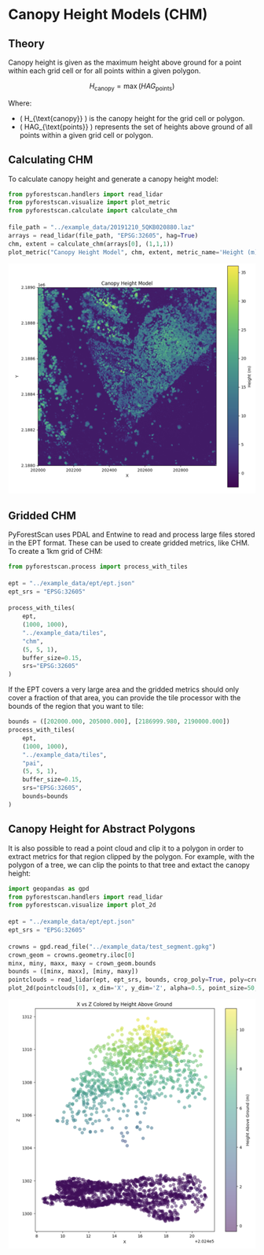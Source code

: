 # Canopy Height Models (CHM)

## Theory

Canopy height is given as the maximum height above ground for a point within each grid cell or for all points within a given polygon.

$$ H_{\text{canopy}} = \max(HAG_{\text{points}}) $$

Where:

-   \( H_{\text{canopy}} \) is the canopy height for the grid cell or polygon.
-   \( HAG_{\text{points}} \) represents the set of heights above ground of all points within a given grid cell or polygon.

## Calculating CHM
To calculate canopy height and generate a canopy height model:

```python
from pyforestscan.handlers import read_lidar
from pyforestscan.visualize import plot_metric
from pyforestscan.calculate import calculate_chm

file_path = "../example_data/20191210_5QKB020880.laz"
arrays = read_lidar(file_path, "EPSG:32605", hag=True)
chm, extent = calculate_chm(arrays[0], (1,1,1))
plot_metric("Canopy Height Model", chm, extent, metric_name='Height (m)', cmap='viridis', fig_size=None)
```

![chm.png](../../images/chm.png)

## Gridded CHM
PyForestScan uses PDAL and Entwine to read and process large files stored in the EPT format. These can be used to create gridded metrics, like CHM. To create a 1km grid of CHM:

```python
from pyforestscan.process import process_with_tiles

ept = "../example_data/ept/ept.json"
ept_srs = "EPSG:32605"

process_with_tiles(
    ept, 
    (1000, 1000), 
    "../example_data/tiles", 
    "chm", 
    (5, 5, 1), 
    buffer_size=0.15,
    srs="EPSG:32605"
)
```

If the EPT covers a very large area and the gridded metrics should only cover a fraction of that area, you can provide the tile processor with the bounds of the region that you want to tile:

```python
bounds = ([202000.000, 205000.000], [2186999.980, 2190000.000])
process_with_tiles(
    ept, 
    (1000, 1000), 
    "../example_data/tiles", 
    "pai", 
    (5, 5, 1), 
    buffer_size=0.15,
    srs="EPSG:32605",
    bounds=bounds
)
```

## Canopy Height for Abstract Polygons
It is also possible to read a point cloud and clip it to a polygon in order to extract metrics for that region clipped by the polygon. For example, with the polygon of a tree, we can clip the points to that tree and extact the canopy height:

```python
import geopandas as gpd
from pyforestscan.handlers import read_lidar
from pyforestscan.visualize import plot_2d

ept = "../example_data/ept/ept.json"
ept_srs = "EPSG:32605"

crowns = gpd.read_file("../example_data/test_segment.gpkg")
crown_geom = crowns.geometry.iloc[0]
minx, miny, maxx, maxy = crown_geom.bounds
bounds = ([minx, maxx], [miny, maxy])
pointclouds = read_lidar(ept, ept_srs, bounds, crop_poly=True, poly=crown_geom.wkt)
plot_2d(pointclouds[0], x_dim='X', y_dim='Z', alpha=0.5, point_size=50, fig_size=(10, 10))
```
![tree.png](../../images/tree.png)
